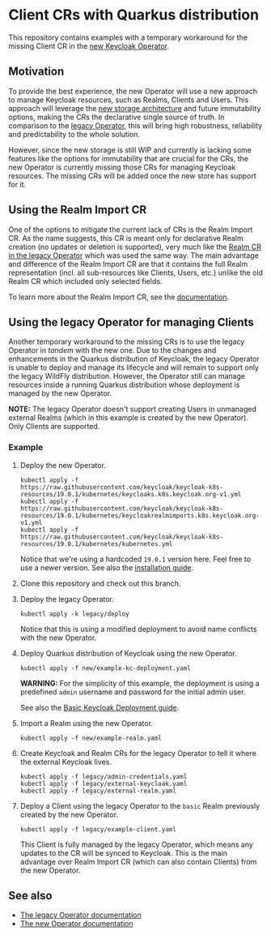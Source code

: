 # Client CRs with Quarkus distribution

This repository contains examples with a temporary workaround for the missing Client CR in the [new Keycloak Operator](https://github.com/keycloak/keycloak/tree/main/operator).

## Motivation

To provide the best experience, the new Operator will use a new approach to manage Keycloak resources, such as Realms, Clients and Users. This approach will leverage the [new storage architecture](https://www.keycloak.org/2022/07/storage-map.html) and future immutability options, making the CRs the declarative single source of truth. In comparison to the [legacy Operator](https://github.com/keycloak/keycloak-operator), this will bring high robustness, reliability and predictability to the whole solution.

However, since the new storage is still WIP and currently is lacking some features like the options for immutability that are crucial for the CRs, the new Operator is currently missing those CRs for managing Keycloak resources. The missing CRs will be added once the new store has support for it.

## Using the Realm Import CR

One of the options to mitigate the current lack of CRs is the Realm Import CR. As the name suggests, this CR is meant only for declarative Realm creation (no updates or deletion is supported), very much like the [Realm CR in the legacy Operator](https://github.com/keycloak/keycloak-operator/blob/main/deploy/crds/keycloak.org_keycloakrealms_crd.yaml) which was used the same way. The main advantage and difference of the Realm Import CR are that it contains the full Realm representation (incl. all sub-resources like Clients, Users, etc.) unlike the old Realm CR which included only selected fields.

To learn more about the Realm Import CR, see the [documentation](https://www.keycloak.org/operator/realm-import).

## Using the legacy Operator for managing Clients

Another temporary workaround to the missing CRs is to use the legacy Operator in *tandem* with the new one. Due to the changes and enhancements in the Quarkus distribution of Keycloak, the legacy Operator is unable to deploy and manage its lifecycle and will remain to support only the legacy WildFly distribution. However, the Operator still can manage resources inside a running Quarkus distribution whose deployment is managed by the new Operator.

**NOTE:** The legacy Operator doesn't support creating Users in unmanaged external Realms (which in this example is created by the new Operator). Only Clients are supported.

### Example

1.  Deploy the new Operator.
    ```
    kubectl apply -f https://raw.githubusercontent.com/keycloak/keycloak-k8s-resources/19.0.1/kubernetes/keycloaks.k8s.keycloak.org-v1.yml
    kubectl apply -f https://raw.githubusercontent.com/keycloak/keycloak-k8s-resources/19.0.1/kubernetes/keycloakrealmimports.k8s.keycloak.org-v1.yml
    kubectl apply -f https://raw.githubusercontent.com/keycloak/keycloak-k8s-resources/19.0.1/kubernetes/kubernetes.yml
    ```
    Notice that we're using a hardcoded `19.0.1` version here. Feel free to use a newer version. See also the [installation guide](https://www.keycloak.org/operator/installation#_vanilla_kubernetes_installation).

2.  Clone this repository and check out this branch.

3.  Deploy the legacy Operator.
    ```
    kubectl apply -k legacy/deploy
    ```
    Notice that this is using a modified deployment to avoid name conflicts with the new Operator.

4.  Deploy Quarkus distribution of Keycloak using the new Operator.
    ```
    kubectl apply -f new/example-kc-deployment.yaml
    ```
    **WARNING:** For the simplicity of this example, the deployment is using a predefined `admin` username and password for the initial admin user.

    See also the [Basic Keycloak Deployment guide](https://www.keycloak.org/operator/basic-deployment).

5.  Import a Realm using the new Operator.
    ```
    kubectl apply -f new/example-realm.yaml
    ```

6.  Create Keycloak and Realm CRs for the legacy Operator to tell it where the external Keycloak lives.
    ```
    kubectl apply -f legacy/admin-credentials.yaml
    kubectl apply -f legacy/external-keycloak.yaml
    kubectl apply -f legacy/external-realm.yaml
    ```

7.  Deploy a Client using the legacy Operator to the `basic` Realm previously created by the new Operator.
    ```
    kubectl apply -f legacy/example-client.yaml
    ```
    This Client is fully managed by the legacy Operator, which means any updates to the CR will be synced to Keycloak. This is the main advantage over Realm Import CR (which can also contain Clients) from the new Operator.

## See also
* [The legacy Operator documentation](https://www.keycloak.org/docs/19.0.1/server_installation/index.html#_operator)
* [The new Operator documentation](https://www.keycloak.org/guides#operator)